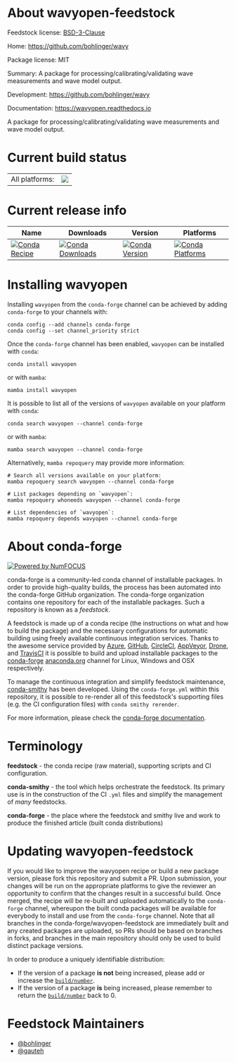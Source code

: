 About wavyopen-feedstock
========================

Feedstock license: [BSD-3-Clause](https://github.com/conda-forge/wavyopen-feedstock/blob/main/LICENSE.txt)

Home: https://github.com/bohlinger/wavy

Package license: MIT

Summary: A package for processing/calibrating/validating wave measurements and wave model output.

Development: https://github.com/bohlinger/wavy

Documentation: https://wavyopen.readthedocs.io

A package for processing/calibrating/validating wave measurements and wave model output.

Current build status
====================


<table><tr><td>All platforms:</td>
    <td>
      <a href="https://dev.azure.com/conda-forge/feedstock-builds/_build/latest?definitionId=25551&branchName=main">
        <img src="https://dev.azure.com/conda-forge/feedstock-builds/_apis/build/status/wavyopen-feedstock?branchName=main">
      </a>
    </td>
  </tr>
</table>

Current release info
====================

| Name | Downloads | Version | Platforms |
| --- | --- | --- | --- |
| [![Conda Recipe](https://img.shields.io/badge/recipe-wavyopen-green.svg)](https://anaconda.org/conda-forge/wavyopen) | [![Conda Downloads](https://img.shields.io/conda/dn/conda-forge/wavyopen.svg)](https://anaconda.org/conda-forge/wavyopen) | [![Conda Version](https://img.shields.io/conda/vn/conda-forge/wavyopen.svg)](https://anaconda.org/conda-forge/wavyopen) | [![Conda Platforms](https://img.shields.io/conda/pn/conda-forge/wavyopen.svg)](https://anaconda.org/conda-forge/wavyopen) |

Installing wavyopen
===================

Installing `wavyopen` from the `conda-forge` channel can be achieved by adding `conda-forge` to your channels with:

```
conda config --add channels conda-forge
conda config --set channel_priority strict
```

Once the `conda-forge` channel has been enabled, `wavyopen` can be installed with `conda`:

```
conda install wavyopen
```

or with `mamba`:

```
mamba install wavyopen
```

It is possible to list all of the versions of `wavyopen` available on your platform with `conda`:

```
conda search wavyopen --channel conda-forge
```

or with `mamba`:

```
mamba search wavyopen --channel conda-forge
```

Alternatively, `mamba repoquery` may provide more information:

```
# Search all versions available on your platform:
mamba repoquery search wavyopen --channel conda-forge

# List packages depending on `wavyopen`:
mamba repoquery whoneeds wavyopen --channel conda-forge

# List dependencies of `wavyopen`:
mamba repoquery depends wavyopen --channel conda-forge
```


About conda-forge
=================

[![Powered by
NumFOCUS](https://img.shields.io/badge/powered%20by-NumFOCUS-orange.svg?style=flat&colorA=E1523D&colorB=007D8A)](https://numfocus.org)

conda-forge is a community-led conda channel of installable packages.
In order to provide high-quality builds, the process has been automated into the
conda-forge GitHub organization. The conda-forge organization contains one repository
for each of the installable packages. Such a repository is known as a *feedstock*.

A feedstock is made up of a conda recipe (the instructions on what and how to build
the package) and the necessary configurations for automatic building using freely
available continuous integration services. Thanks to the awesome service provided by
[Azure](https://azure.microsoft.com/en-us/services/devops/), [GitHub](https://github.com/),
[CircleCI](https://circleci.com/), [AppVeyor](https://www.appveyor.com/),
[Drone](https://cloud.drone.io/welcome), and [TravisCI](https://travis-ci.com/)
it is possible to build and upload installable packages to the
[conda-forge](https://anaconda.org/conda-forge) [anaconda.org](https://anaconda.org/)
channel for Linux, Windows and OSX respectively.

To manage the continuous integration and simplify feedstock maintenance,
[conda-smithy](https://github.com/conda-forge/conda-smithy) has been developed.
Using the ``conda-forge.yml`` within this repository, it is possible to re-render all of
this feedstock's supporting files (e.g. the CI configuration files) with ``conda smithy rerender``.

For more information, please check the [conda-forge documentation](https://conda-forge.org/docs/).

Terminology
===========

**feedstock** - the conda recipe (raw material), supporting scripts and CI configuration.

**conda-smithy** - the tool which helps orchestrate the feedstock.
                   Its primary use is in the construction of the CI ``.yml`` files
                   and simplify the management of *many* feedstocks.

**conda-forge** - the place where the feedstock and smithy live and work to
                  produce the finished article (built conda distributions)


Updating wavyopen-feedstock
===========================

If you would like to improve the wavyopen recipe or build a new
package version, please fork this repository and submit a PR. Upon submission,
your changes will be run on the appropriate platforms to give the reviewer an
opportunity to confirm that the changes result in a successful build. Once
merged, the recipe will be re-built and uploaded automatically to the
`conda-forge` channel, whereupon the built conda packages will be available for
everybody to install and use from the `conda-forge` channel.
Note that all branches in the conda-forge/wavyopen-feedstock are
immediately built and any created packages are uploaded, so PRs should be based
on branches in forks, and branches in the main repository should only be used to
build distinct package versions.

In order to produce a uniquely identifiable distribution:
 * If the version of a package **is not** being increased, please add or increase
   the [``build/number``](https://docs.conda.io/projects/conda-build/en/latest/resources/define-metadata.html#build-number-and-string).
 * If the version of a package **is** being increased, please remember to return
   the [``build/number``](https://docs.conda.io/projects/conda-build/en/latest/resources/define-metadata.html#build-number-and-string)
   back to 0.

Feedstock Maintainers
=====================

* [@bohlinger](https://github.com/bohlinger/)
* [@gauteh](https://github.com/gauteh/)

